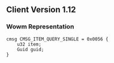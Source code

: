 ## Client Version 1.12

### Wowm Representation
```rust,ignore
cmsg CMSG_ITEM_QUERY_SINGLE = 0x0056 {
    u32 item;    
    Guid guid;    
}

```
